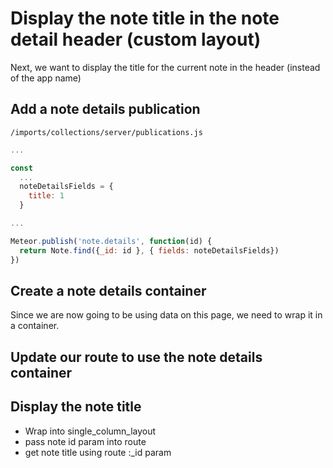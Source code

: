 # Display the note title in the note detail header (custom layout)

Next, we want to display the title for the current note in the header (instead of the app name)

## Add a note details publication

``` /imports/collections/server/publications.js ```

```js
...

const
  ...
  noteDetailsFields = {
    title: 1
  }

...

Meteor.publish('note.details', function(id) {
  return Note.find({_id: id }, { fields: noteDetailsFields})
})
```

## Create a note details container

Since we are now going to be using data on this page, we need to wrap it in a container.  

 ## Update our route to use the note details container
 
 
 ## Display the note title

- Wrap into single_column_layout
- pass note id param into route
- get note title using route :_id param






